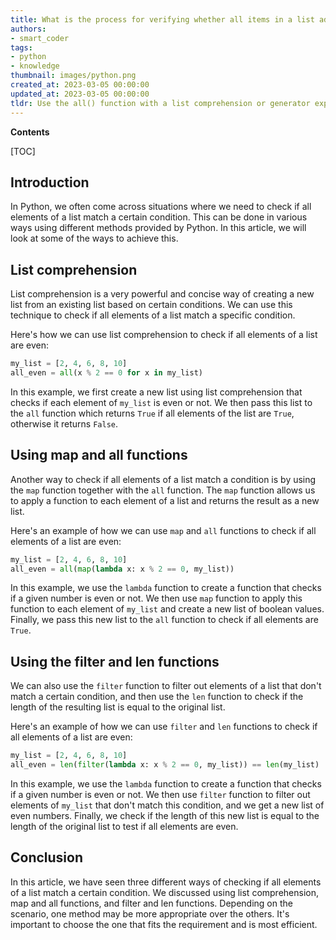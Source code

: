 ```yaml
---
title: What is the process for verifying whether all items in a list adhere to a certain criterion?
authors:
- smart_coder
tags:
- python
- knowledge
thumbnail: images/python.png
created_at: 2023-03-05 00:00:00
updated_at: 2023-03-05 00:00:00
tldr: Use the all() function with a list comprehension or generator expression to check if all elements of a list match a condition in Python.
---
```


**Contents**

[TOC]

## Introduction

In Python, we often come across situations where we need to check if all elements of a list match a certain condition. This can be done in various ways using different methods provided by Python. In this article, we will look at some of the ways to achieve this.

## List comprehension

List comprehension is a very powerful and concise way of creating a new list from an existing list based on certain conditions. We can use this technique to check if all elements of a list match a specific condition.

Here's how we can use list comprehension to check if all elements of a list are even:

```python
my_list = [2, 4, 6, 8, 10]
all_even = all(x % 2 == 0 for x in my_list)
```

In this example, we first create a new list using list comprehension that checks if each element of `my_list` is even or not. We then pass this list to the `all` function which returns `True` if all elements of the list are `True`, otherwise it returns `False`.

## Using map and all functions

Another way to check if all elements of a list match a condition is by using the `map` function together with the `all` function. The `map` function allows us to apply a function to each element of a list and returns the result as a new list.

Here's an example of how we can use `map` and `all` functions to check if all elements of a list are even:

```python
my_list = [2, 4, 6, 8, 10]
all_even = all(map(lambda x: x % 2 == 0, my_list))
```

In this example, we use the `lambda` function to create a function that checks if a given number is even or not. We then use `map` function to apply this function to each element of `my_list` and create a new list of boolean values. Finally, we pass this new list to the `all` function to check if all elements are `True`.

## Using the filter and len functions

We can also use the `filter` function to filter out elements of a list that don't match a certain condition, and then use the `len` function to check if the length of the resulting list is equal to the original list.

Here's an example of how we can use `filter` and `len` functions to check if all elements of a list are even:

```python
my_list = [2, 4, 6, 8, 10]
all_even = len(filter(lambda x: x % 2 == 0, my_list)) == len(my_list)
```

In this example, we use the `lambda` function to create a function that checks if a given number is even or not. We then use `filter` function to filter out elements of `my_list` that don't match this condition, and we get a new list of even numbers. Finally, we check if the length of this new list is equal to the length of the original list to test if all elements are even.

## Conclusion

In this article, we have seen three different ways of checking if all elements of a list match a certain condition. We discussed using list comprehension, map and all functions, and filter and len functions. Depending on the scenario, one method may be more appropriate over the others. It's important to choose the one that fits the requirement and is most efficient.

